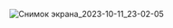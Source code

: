 ![Снимок экрана_2023-10-11_23-02-05](https://github.com/FrogzZ/text_to_morse__fastapi/assets/40285204/febb6741-36c8-4667-91f3-61a9b5d495d5)
